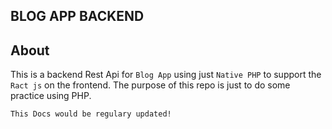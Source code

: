 ## BLOG APP BACKEND

## About

This is a backend Rest Api for `Blog App` using just `Native PHP` to support the `Ract js` on the frontend.
The purpose of this repo is just to do some practice using PHP.

`This Docs would be regulary updated!`
